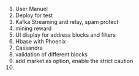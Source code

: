 1) User Manuel
2) Deploy for test
3) Kafka Streaming and relay, spam protect 
4) mining reward
5) UI display for address blocks and filters
6) Hbase with Phoenix
7) Cassandra
8) validation of different blocks
9) add market as option, enable the strict caution
10) 
